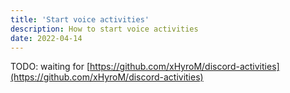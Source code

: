 ```yaml
---
title: 'Start voice activities'
description: How to start voice activities
date: 2022-04-14
---
```


TODO: waiting for [https://github.com/xHyroM/discord-activities](https://github.com/xHyroM/discord-activities)